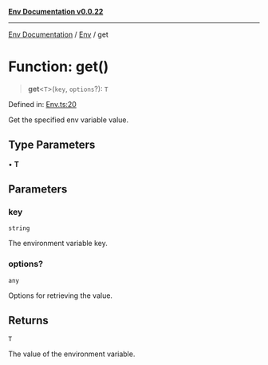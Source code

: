 [**Env Documentation v0.0.22**](../../README.md)

***

[Env Documentation](../../modules.md) / [Env](../README.md) / get

# Function: get()

> **get**\<`T`\>(`key`, `options`?): `T`

Defined in: [Env.ts:20](https://github.com/stonemjs/env/blob/f87a794c17b46b9f32ee1b61a8ff3fab1da12f18/src/Env.ts#L20)

Get the specified env variable value.

## Type Parameters

• **T**

## Parameters

### key

`string`

The environment variable key.

### options?

`any`

Options for retrieving the value.

## Returns

`T`

The value of the environment variable.

